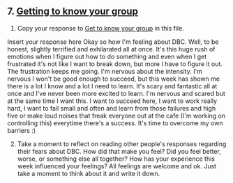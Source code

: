 ## 7. [Getting to know your group](7_get_to_know_your_group/readme.md)

1. Copy your response to <a href="https://github.com/Devbootcamp/phase_0_unit_1/tree/master/week_1/6_Get_to_know_your_group" target="_blank"> Get to know your group</a> in this file.

 Insert your response here 
 Okay so how I'm feeling about DBC.  Well, to be honest, slightly terrified and exhilarated all at once.  It's this huge rush of emotions when I figure out how to do something and even when I get frustrated it's not like I want to break down, but more I have to figure it out.  The frustration keeps me going. I'm nervous about the intensity. I'm nervous I won't be good enough to succeed, but this week has shown me there is a lot I know and a lot I need to learn. It's scary and fantastic all at once and I've never been more excited to learn. I'm nervous and scared but at the same time I want this. I want to succeed here, I want to work really hard, I want to fail small and often and learn from those failures and high five or make loud noises that freak everyone out at the cafe (I'm working on controlling this) everytime there's a success. It's time to overcome my own barriers :) 

2. Take a moment to reflect on reading other people's responses regarding their fears about DBC. How did that make you feel? Did you feel better, worse, or something else all together? How has your experience this week influenced your feelings? All feelings are welcome and ok. Just take a moment to think about it and write it down. 

<!-- Insert your response here -->

